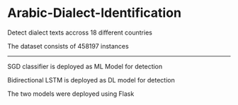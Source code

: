 # Arabic-Dialect-Identification
 
Detect dialect texts accross 18 different countries

The dataset consists of 458197 instances

-----------------------------------------------------------------------

SGD classifier is deployed as ML Model for detection

Bidirectional LSTM is deployed as DL model for detection

The two models were deployed using Flask




